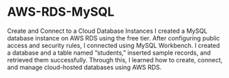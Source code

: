 # AWS-RDS-MySQL
Create and Connect to a Cloud Database Instances
I created a MySQL database instance on AWS RDS using the free tier.
After configuring public access and security rules, I connected using MySQL Workbench.
I created a database and a table named “students,” inserted sample records, and retrieved them successfully.
Through this, I learned how to create, connect, and manage cloud-hosted databases using AWS RDS.

